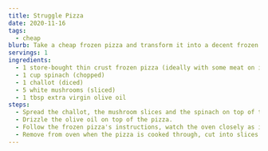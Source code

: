 ```yaml
---
title: Struggle Pizza
date: 2020-11-16
tags:
  - cheap
blurb: Take a cheap frozen pizza and transform it into a decent frozen pizza.
servings: 1
ingredients:
  - 1 store-bought thin crust frozen pizza (ideally with some meat on it)
  - 1 cup spinach (chopped)
  - 1 challot (diced)
  - 5 white mushrooms (sliced)
  - 1 tbsp extra virgin olive oil
steps:
  - Spread the challot, the mushroom slices and the spinach on top of the frozen pizza evenly, in that order.
  - Drizzle the olive oil on top of the pizza.
  - Follow the frozen pizza's instructions, watch the oven closely as it's cooking in case you need to take it out early or keep it in a little longer due to the extra toppings.
  - Remove from oven when the pizza is cooked through, cut into slices and serve.
---
```


